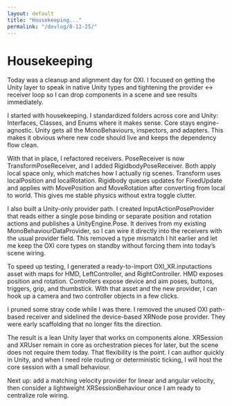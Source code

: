 ```yaml
---
layout: default
title: "Housekeeping..."
permalink: "/devlog/8-12-25/"
---
```

# Housekeeping

Today was a cleanup and alignment day for OXI. I focused on getting the Unity layer to speak in native Unity types and tightening the provider ↔ receiver loop so I can drop components in a scene and see results immediately.

I started with housekeeping. I standardized folders across core and Unity: Interfaces, Classes, and Enums where it makes sense. Core stays engine-agnostic. Unity gets all the MonoBehaviours, inspectors, and adapters. This makes it obvious where new code should live and keeps the dependency flow clean.

With that in place, I refactored receivers. PoseReceiver is now TransformPoseReceiver, and I added RigidbodyPoseReceiver. Both apply local space only, which matches how I actually rig scenes. Transform uses localPosition and localRotation. Rigidbody queues updates for FixedUpdate and applies with MovePosition and MoveRotation after converting from local to world. This gives me stable physics without extra toggle clutter.

I also built a Unity-only provider path. I created InputActionPoseProvider that reads either a single pose binding or separate position and rotation actions and publishes a UnityEngine.Pose. It derives from my existing MonoBehaviourDataProvider<T>, so I can wire it directly into the receivers with the usual provider field. This removed a type mismatch I hit earlier and let me keep the OXI core types on standby without forcing them into today’s scene wiring.

To speed up testing, I generated a ready-to-import OXI_XR.inputactions asset with maps for HMD, LeftController, and RightController. HMD exposes position and rotation. Controllers expose device and aim poses, buttons, triggers, grip, and thumbstick. With that asset and the new provider, I can hook up a camera and two controller objects in a few clicks.

I pruned some stray code while I was there. I removed the unused OXI path-based receiver and sidelined the device-based XRNode pose provider. They were early scaffolding that no longer fits the direction.

The result is a lean Unity layer that works on components alone. XRSession and XRUser remain in core as orchestration pieces for later, but the scene does not require them today. That flexibility is the point. I can author quickly in Unity, and when I need role routing or deterministic ticking, I will host the core session with a small behaviour.

Next up: add a matching velocity provider for linear and angular velocity, then consider a lightweight XRSessionBehaviour once I am ready to centralize role wiring.